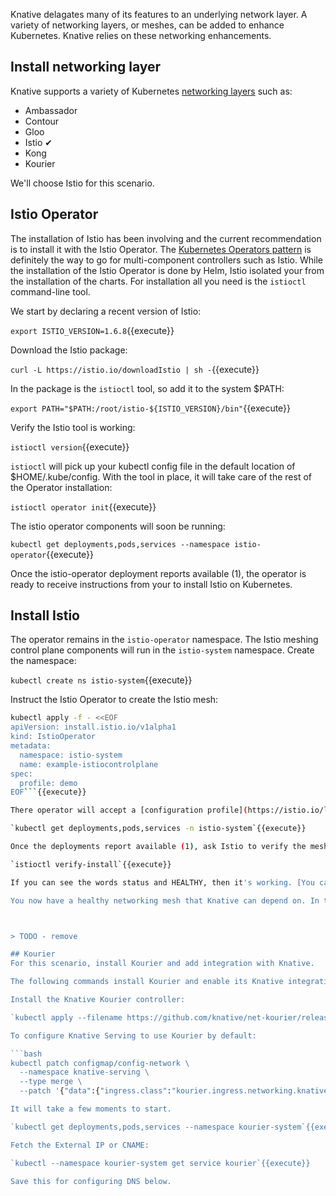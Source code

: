 Knative delagates many of its features to an underlying network layer. A variety of networking layers, or meshes, can be added to enhance Kubernetes. Knative relies on these networking enhancements. 

## Install networking layer

Knative supports a variety of Kubernetes [networking layers](https://knative.dev/v0.15-docs/install/any-kubernetes-cluster/#installing-the-serving-component) such as:

- Ambassador
- Contour
- Gloo
- Istio &#x2714;
- Kong
- Kourier

We'll choose Istio for this scenario.

## Istio Operator

The installation of Istio has been involving and the current recommendation is to install it with the Istio Operator. The [Kubernetes Operators pattern](https://kubernetes.io/docs/concepts/extend-kubernetes/operator/) is definitely the way to go for multi-component controllers such as Istio. While the installation of the Istio Operator is done by Helm, Istio isolated your from the installation of the charts. For installation all you need is the `istioctl` command-line tool.

We start by declaring a recent version of Istio:

`export ISTIO_VERSION=1.6.8`{{execute}}

Download the Istio package:

`curl -L https://istio.io/downloadIstio | sh -`{{execute}}

In the package is the `istioctl` tool, so add it to the system $PATH:

`export PATH="$PATH:/root/istio-${ISTIO_VERSION}/bin"`{{execute}}

Verify the Istio tool is working:

`istioctl version`{{execute}}

`istioctl` will pick up your kubectl config file in the default location of $HOME/.kube/config. With the tool in place, it will take care of the rest of the Operator installation:

`istioctl operator init`{{execute}}

The istio operator components will soon be running:

`kubectl get deployments,pods,services --namespace istio-operator`{{execute}}

Once the istio-operator deployment reports available (1), the operator is ready to receive instructions from your to install Istio on Kubernetes.

## Install Istio

The operator remains in the `istio-operator` namespace. The Istio meshing control plane components will run in the `istio-system` namespace. Create the namespace:

`kubectl create ns istio-system`{{execute}}

Instruct the Istio Operator to create the Istio mesh:

```bash
kubectl apply -f - <<EOF
apiVersion: install.istio.io/v1alpha1
kind: IstioOperator
metadata:
  namespace: istio-system
  name: example-istiocontrolplane
spec:
  profile: demo
EOF```{{execute}}

There operator will accept a [configuration profile](https://istio.io/latest/docs/setup/additional-setup/config-profiles/), so for this scenario we chose `demo` from the list of profiles (demo, default, minimal, remote). The Istio mesh is starting and will be available in a few moments. Observe its progress:

`kubectl get deployments,pods,services -n istio-system`{{execute}}

Once the deployments report available (1), ask Istio to verify the mesh is installed and ready.

`istioctl verify-install`{{execute}}

If you can see the words status and HEALTHY, then it's working. [You can ignore the error message, they are working on it.](https://github.com/istio/istio/issues/25194)

You now have a healthy networking mesh that Knative can depend on. In the next step install Knative.



> TODO - remove

## Kourier
For this scenario, install Kourier and add integration with Knative.

The following commands install Kourier and enable its Knative integration.

Install the Knative Kourier controller:

`kubectl apply --filename https://github.com/knative/net-kourier/releases/download/v${KNATIVE_VERSION}/kourier.yaml`{{execute}}

To configure Knative Serving to use Kourier by default:

```bash
kubectl patch configmap/config-network \
  --namespace knative-serving \
  --type merge \
  --patch '{"data":{"ingress.class":"kourier.ingress.networking.knative.dev"}}'```{{execute}}

It will take a few moments to start.

`kubectl get deployments,pods,services --namespace kourier-system`{{execute}}

Fetch the External IP or CNAME:

`kubectl --namespace kourier-system get service kourier`{{execute}}

Save this for configuring DNS below.
